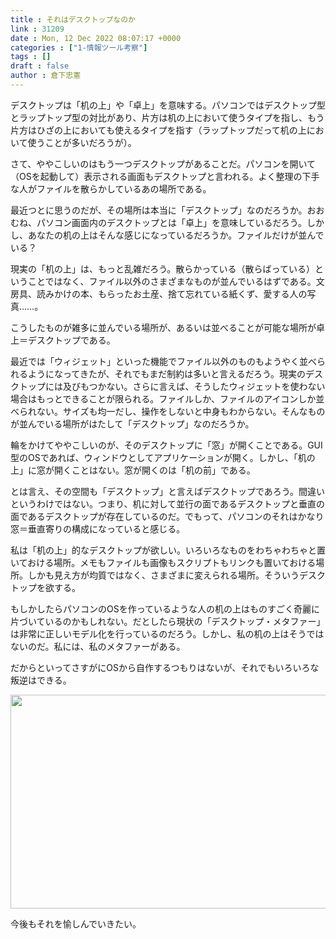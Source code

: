 ```yaml
---
title : それはデスクトップなのか
link : 31209
date : Mon, 12 Dec 2022 08:07:17 +0000
categories : ["1-情報ツール考察"]
tags : []
draft : false
author : 倉下忠憲
---
```


デスクトップは「机の上」や「卓上」を意味する。パソコンではデスクトップ型とラップトップ型の対比があり、片方は机の上において使うタイプを指し、もう片方はひざの上においても使えるタイプを指す（ラップトップだって机の上において使うことが多いだろうが）。

さて、ややこしいのはもう一つデスクトップがあることだ。パソコンを開いて（OSを起動して）表示される画面もデスクトップと言われる。よく整理の下手な人がファイルを散らかしているあの場所である。

最近つとに思うのだが、その場所は本当に「デスクトップ」なのだろうか。おおむね、パソコン画面内のデスクトップとは「卓上」を意味しているだろう。しかし、あなたの机の上はそんな感じになっているだろうか。ファイルだけが並んでいる？

現実の「机の上」は、もっと乱雑だろう。散らかっている（散らばっている）ということではなく、ファイル以外のさまざまなものが並んでいるはずである。文房具、読みかけの本、もらったお土産、捨て忘れている紙くず、愛する人の写真……。

こうしたものが雑多に並んでいる場所が、あるいは並べることが可能な場所が卓上＝デスクトップである。

最近では「ウィジェット」といった機能でファイル以外のものもようやく並べられるようになってきたが、それでもまだ制約は多いと言えるだろう。現実のデスクトップには及びもつかない。さらに言えば、そうしたウィジェットを使わない場合はもっとできることが限られる。ファイルしか、ファイルのアイコンしか並べられない。サイズも均一だし、操作をしないと中身もわからない。そんなものが並んでいる場所がはたして「デスクトップ」なのだろうか。

輪をかけてややこしいのが、そのデスクトップに「窓」が開くことである。GUI型のOSであれば、ウィンドウとしてアプリケーションが開く。しかし、「机の上」に窓が開くことはない。窓が開くのは「机の前」である。

とは言え、その空間も「デスクトップ」と言えばデスクトップであろう。間違いというわけではない。つまり、机に対して並行の面であるデスクトップと垂直の面であるデスクトップが存在しているのだ。でもって、パソコンのそれはかなり窓＝垂直寄りの構成になっていると感じる。

私は「机の上」的なデスクトップが欲しい。いろいろなものをわちゃわちゃと置いておける場所。メモもファイルも画像もスクリプトもリンクも置いておける場所。しかも見え方が均質ではなく、さまざまに変えられる場所。そういうデスクトップを欲する。

もしかしたらパソコンのOSを作っているような人の机の上はものすごく奇麗に片づいているのかもしれない。だとしたら現状の「デスクトップ・メタファー」は非常に正しいモデル化を行っているのだろう。しかし、私の机の上はそうではないのだ。私には、私のメタファーがある。

だからといってさすがにOSから自作するつもりはないが、それでもいろいろな叛逆はできる。

<a href="https://rashita.net/blog/?attachment_id=31210" rel="attachment wp-att-31210"><img src="https://rashita.net/blog/wp-content/uploads/2022/12/acde0b4c8d97741595704a56f140cb0f-700x374.png" alt="" width="640" height="342" class="alignnone size-large wp-image-31210" /></a>

今後もそれを愉しんでいきたい。